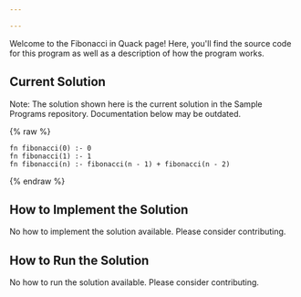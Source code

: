 ```yaml
---

---
```


Welcome to the Fibonacci in Quack page! Here, you'll find the source code for this program as well as a description of how the program works.

## Current Solution

Note: The solution shown here is the current solution in the Sample Programs repository. Documentation below may be outdated.

{% raw %}

```Quack
fn fibonacci(0) :- 0
fn fibonacci(1) :- 1
fn fibonacci(n) :- fibonacci(n - 1) + fibonacci(n - 2)

```

{% endraw %}

## How to Implement the Solution

No how to implement the solution available. Please consider contributing.

## How to Run the Solution

No how to run the solution available. Please consider contributing.